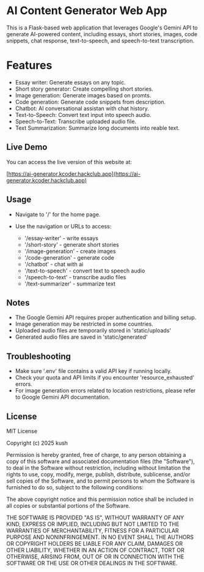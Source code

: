 # AI Content Generator Web App

This is a Flask-based web application that leverages Google's Gemini API to generate AI-powered content, including essays, short stories, images, code snippets, chat response, text-to-speech, and speech-to-text transcription.

# Features

- Essay writer: Generate essays on any topic.
- Short story generator: Create compelling short stories.
- Image generation: Generate images based on promts.
- Code generation: Generate code snippets from description.
- Chatbot: AI conversational assistan with chat history.
- Text-to-Speech: Convert text input into speech audio.
- Speech-to-Text: Transcribe uploaded audio file.
- Text Summarization: Summarize long documents into reable text.

## Live Demo

You can access the live version of this website at:

[https://ai-generator.kcoder.hackclub.app](https://ai-generator.kcoder.hackclub.app)

## Usage

- Navigate to '/' for the home page.
- Use the navigation or URLs to access:

    - '/essay-writer' - write essays
    - '/short-story' - generate short stories
    - '/image-generation' - create images
    - '/code-generation' - generate code
    - '/chatbot' - chat with ai
    - '/text-to-speech' - convert text to speech audio
    - '/speech-to-text' - transcribe audio files
    - '/text-summarizer' - summarize text

## Notes

- The Google Gemini API requires proper authentication and billing setup.
- Image generation may be restricted in some countries.
- Uploaded audio files are temporarily stored in 'static/uploads'
- Generated audio files are saved in 'static/generated'

## Troubleshooting

- Make sure '.env' file contains a valid API key if running locally.
- Check your quota and API limits if you encounter 'resource_exhausted' errors.
- For image generation errors related to location restrictions, please refer to Google Gemini API documentation.

## License

MIT License

Copyright (c) 2025 kush

Permission is hereby granted, free of charge, to any person obtaining a copy
of this software and associated documentation files (the "Software"), to deal
in the Software without restriction, including without limitation the rights
to use, copy, modify, merge, publish, distribute, sublicense, and/or sell
copies of the Software, and to permit persons to whom the Software is
furnished to do so, subject to the following conditions:

The above copyright notice and this permission notice shall be included in all
copies or substantial portions of the Software.

THE SOFTWARE IS PROVIDED "AS IS", WITHOUT WARRANTY OF ANY KIND, EXPRESS OR
IMPLIED, INCLUDING BUT NOT LIMITED TO THE WARRANTIES OF MERCHANTABILITY,
FITNESS FOR A PARTICULAR PURPOSE AND NONINFRINGEMENT. IN NO EVENT SHALL THE
AUTHORS OR COPYRIGHT HOLDERS BE LIABLE FOR ANY CLAIM, DAMAGES OR OTHER
LIABILITY, WHETHER IN AN ACTION OF CONTRACT, TORT OR OTHERWISE, ARISING FROM,
OUT OF OR IN CONNECTION WITH THE SOFTWARE OR THE USE OR OTHER DEALINGS IN THE
SOFTWARE.
